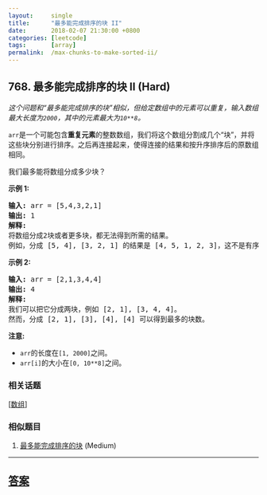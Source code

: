```yaml
---
layout:     single
title:      "最多能完成排序的块 II"
date:       2018-02-07 21:30:00 +0800
categories: [leetcode]
tags:       [array]
permalink:  /max-chunks-to-make-sorted-ii/
---
```


## 768. 最多能完成排序的块 II (Hard)

<p><em>这个问题和&ldquo;最多能完成排序的块&rdquo;相似，但给定数组中的元素可以重复，输入数组最大长度为<code>2000</code>，其中的元素最大为<code>10**8</code>。</em></p>

<p><code>arr</code>是一个可能包含<strong>重复元素</strong>的整数数组，我们将这个数组分割成几个&ldquo;块&rdquo;，并将这些块分别进行排序。之后再连接起来，使得连接的结果和按升序排序后的原数组相同。</p>

<p>我们最多能将数组分成多少块？</p>

<p><strong>示例&nbsp;1:</strong></p>

<pre>
<strong>输入:</strong> arr = [5,4,3,2,1]
<strong>输出:</strong> 1
<strong>解释:</strong>
将数组分成2块或者更多块，都无法得到所需的结果。
例如，分成 [5, 4], [3, 2, 1] 的结果是 [4, 5, 1, 2, 3]，这不是有序的数组。 
</pre>

<p><strong>示例 2:</strong></p>

<pre>
<strong>输入:</strong> arr = [2,1,3,4,4]
<strong>输出:</strong> 4
<strong>解释:</strong>
我们可以把它分成两块，例如 [2, 1], [3, 4, 4]。
然而，分成 [2, 1], [3], [4], [4] 可以得到最多的块数。 
</pre>

<p><strong>注意:</strong></p>

<ul>
	<li><code>arr</code>的长度在<code>[1, 2000]</code>之间。</li>
	<li><code>arr[i]</code>的大小在<code>[0, 10**8]</code>之间。</li>
</ul>

### 相关话题
  [[数组](https://github.com/openset/leetcode/tree/master/tag/array/README.md)]

### 相似题目
  1. [最多能完成排序的块](/max-chunks-to-make-sorted) (Medium)

---

## [答案](https://github.com/openset/leetcode/tree/master/problems/max-chunks-to-make-sorted-ii)
